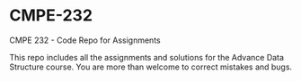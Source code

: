 # CMPE-232
CMPE 232 - Code Repo for Assignments

This repo includes all the assignments and solutions for the Advance Data Structure course.
You are more than welcome to correct mistakes and bugs.
